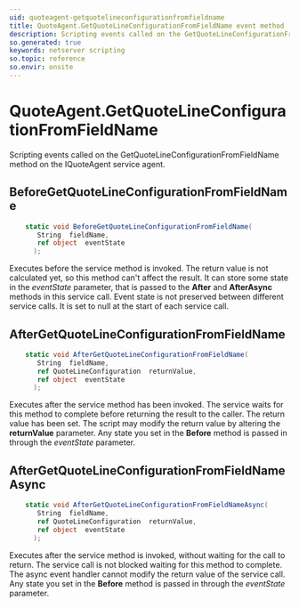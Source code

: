 ```yaml
---
uid: quoteagent-getquotelineconfigurationfromfieldname
title: QuoteAgent.GetQuoteLineConfigurationFromFieldName event method
description: Scripting events called on the GetQuoteLineConfigurationFromFieldName method on the QuoteAgent service agent.
so.generated: true
keywords: netserver scripting
so.topic: reference
so.envir: onsite
---
```

# QuoteAgent.GetQuoteLineConfigurationFromFieldName

Scripting events called on the <see cref='M:IQuoteAgent.GetQuoteLineConfigurationFromFieldName'>GetQuoteLineConfigurationFromFieldName</see> method on the <see cref='IQuoteAgent'>IQuoteAgent</see>  service agent.

## BeforeGetQuoteLineConfigurationFromFieldName
```cs
    static void BeforeGetQuoteLineConfigurationFromFieldName(
       String  fieldName,
       ref object  eventState
      );
```
Executes before the service method is invoked.
The return value is not calculated yet, so this method can't affect the result.
It can store some state in the *eventState* parameter, that is passed to the **After** and **AfterAsync** methods in this service call.
Event state is not preserved between different service calls. It is set to null at the start of each service call.
## AfterGetQuoteLineConfigurationFromFieldName
```cs
    static void AfterGetQuoteLineConfigurationFromFieldName(
       String  fieldName,
       ref QuoteLineConfiguration  returnValue,
       ref object  eventState
      );
```
Executes after the service method has been invoked. The service waits for this method to complete before returning the result to the caller.
The return value has been set. The script may modify the return value by altering the **returnValue** parameter.
Any state you set in the **Before** method is passed in through the *eventState* parameter.
## AfterGetQuoteLineConfigurationFromFieldNameAsync
```cs
    static void AfterGetQuoteLineConfigurationFromFieldNameAsync(
       String  fieldName,
       ref QuoteLineConfiguration  returnValue,
       ref object  eventState
      );
```
Executes after the service method is invoked, without waiting for the call to return.
The service call is not blocked waiting for this method to complete.
The async event handler cannot modify the return value of the service call.
Any state you set in the **Before** method is passed in through the *eventState* parameter.

